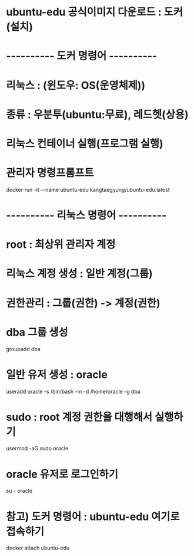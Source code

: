 # ubuntu-edu 공식이미지 다운로드 : 도커(설치)
# ---------- 도커 명령어 ----------
# 리눅스 : (윈도우: OS(운영체제))
# 종류 : 우분투(ubuntu:무료), 레드헷(상용)

# 리눅스 컨테이너 실행(프로그램 실행)
# 관리자 명령프롬프트
docker run -it --name ubuntu-edu kangtaegyung/ubuntu-edu:latest

# ---------- 리눅스 명령어 ----------
# root : 최상위 관리자 계정

# 리눅스 계정 생성 : 일반 계정(그룹)
# 권한관리 : 그룹(권한) -> 계정(권한)
# dba 그룹 생성
groupadd dba

# 일반 유저 생성 : oracle
useradd oracle -s /bin/bash -m -d /home/oracle -g dba

# sudo : root 계정 권한을 대행해서 실행하기
usermod -aG sudo oracle

# oracle 유저로 로그인하기
su - oracle

# 참고) 도커 명령어 : ubuntu-edu 여기로 접속하기
docker attach ubuntu-edu